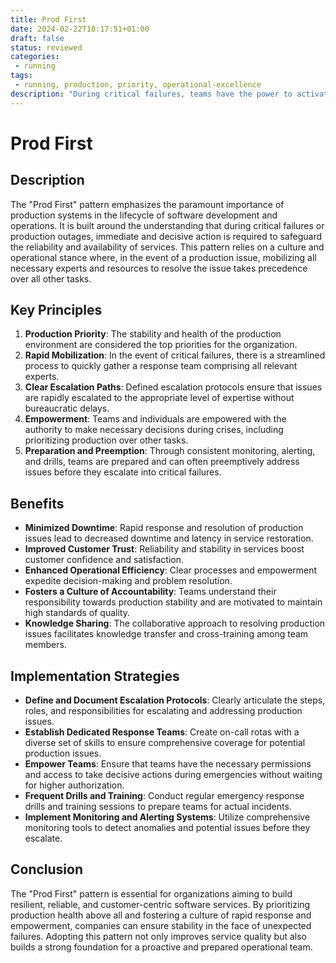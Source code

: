 ```yaml
---
title: Prod First
date: 2024-02-22T18:17:51+01:00
draft: false
status: reviewed
categories: 
 - running
tags: 
 - running, production, priority, operational-excellence
description: "During critical failures, teams have the power to activate all relevant experts to restore production."
---
```


# Prod First

## Description

The "Prod First" pattern emphasizes the paramount importance of production systems in the lifecycle of software development and operations. It is built around the understanding that during critical failures or production outages, immediate and decisive action is required to safeguard the reliability and availability of services. This pattern relies on a culture and operational stance where, in the event of a production issue, mobilizing all necessary experts and resources to resolve the issue takes precedence over all other tasks.

## Key Principles

1. **Production Priority**: The stability and health of the production environment are considered the top priorities for the organization.
2. **Rapid Mobilization**: In the event of critical failures, there is a streamlined process to quickly gather a response team comprising all relevant experts.
3. **Clear Escalation Paths**: Defined escalation protocols ensure that issues are rapidly escalated to the appropriate level of expertise without bureaucratic delays.
4. **Empowerment**: Teams and individuals are empowered with the authority to make necessary decisions during crises, including prioritizing production over other tasks.
5. **Preparation and Preemption**: Through consistent monitoring, alerting, and drills, teams are prepared and can often preemptively address issues before they escalate into critical failures.

## Benefits

- **Minimized Downtime**: Rapid response and resolution of production issues lead to decreased downtime and latency in service restoration.
- **Improved Customer Trust**: Reliability and stability in services boost customer confidence and satisfaction.
- **Enhanced Operational Efficiency**: Clear processes and empowerment expedite decision-making and problem resolution.
- **Fosters a Culture of Accountability**: Teams understand their responsibility towards production stability and are motivated to maintain high standards of quality.
- **Knowledge Sharing**: The collaborative approach to resolving production issues facilitates knowledge transfer and cross-training among team members.

## Implementation Strategies

- **Define and Document Escalation Protocols**: Clearly articulate the steps, roles, and responsibilities for escalating and addressing production issues.
- **Establish Dedicated Response Teams**: Create on-call rotas with a diverse set of skills to ensure comprehensive coverage for potential production issues.
- **Empower Teams**: Ensure that teams have the necessary permissions and access to take decisive actions during emergencies without waiting for higher authorization.
- **Frequent Drills and Training**: Conduct regular emergency response drills and training sessions to prepare teams for actual incidents.
- **Implement Monitoring and Alerting Systems**: Utilize comprehensive monitoring tools to detect anomalies and potential issues before they escalate.

## Conclusion

The "Prod First" pattern is essential for organizations aiming to build resilient, reliable, and customer-centric software services. By prioritizing production health above all and fostering a culture of rapid response and empowerment, companies can ensure stability in the face of unexpected failures. Adopting this pattern not only improves service quality but also builds a strong foundation for a proactive and prepared operational team.